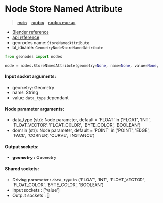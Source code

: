 # Node Store Named Attribute

> [main](../structure.md) - [nodes](nodes.md) - [nodes menus](nodes_menus.md)

- [Blender reference](https://docs.blender.org/manual/en/latest/modeling/geometry_nodes/attribute/store_named_attribute.html)
- [api reference](https://docs.blender.org/api/current/bpy.types.GeometryNodeStoreNamedAttribute.html)
- geonodes name: `StoreNamedAttribute`
- bl_idname: `GeometryNodeStoreNamedAttribute`

```python
from geonodes import nodes

node = nodes.StoreNamedAttribute(geometry=None, name=None, value=None, data_type='FLOAT', domain='POINT')
```

#### Input socket arguments:

- geometry: Geometry
- name: String
- value: `data_type` dependant

#### Node parameter arguments:

- data_type (str): Node parameter, default = 'FLOAT' in ('FLOAT', 'INT', 'FLOAT_VECTOR', 'FLOAT_COLOR', 'BYTE_COLOR', 'BOOLEAN')
- domain (str): Node parameter, default = 'POINT' in ('POINT', 'EDGE', 'FACE', 'CORNER', 'CURVE', 'INSTANCE')

#### Output sockets:

- **geometry** : Geometry

#### Shared sockets:

- Driving parameter : ``data_type`` in ('FLOAT', 'INT', 'FLOAT_VECTOR', 'FLOAT_COLOR', 'BYTE_COLOR', 'BOOLEAN')
- Input sockets  : ['value']
- Output sockets : []
